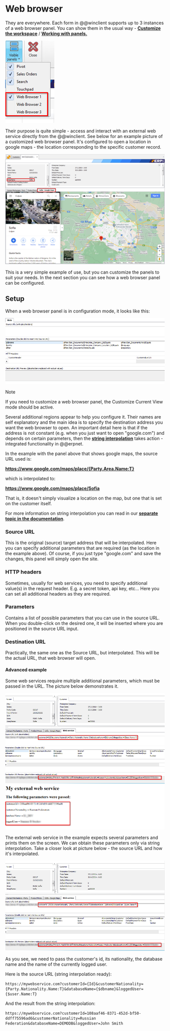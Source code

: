 # Web browser

They are everywhere. Each form in @@winclient supports up to 3 instances of a web browser panel. You can show them in the usual way - **[Customize the workspace](https://docs.erp.net/winclient/introduction/workspace-customization/index.html?q=Customize%20the%20workspace)** / **[Working with panels.](https://docs.erp.net/winclient/introduction/workspace-customization/working-with-panels.html?q=Working%20with%20panels)**

![Layout-form-visible-panels](pictures/web-browser-visible-panels-popup.png)


Their purpose is quite simple - access and interact with an external web service directly from the @@winclient. See below for an example picture of a customized web browser panel. It's configured to open a location in google maps - the location corresponding to the specific customer record.


![Web-browser-google-maps](pictures/web-browser-google-maps.png)

This is a very simple example of use, but you can customize the panels to suit your needs. In the next section you can see how a web browser panel can be configured.


## Setup

When a web browser panel is in configuration mode, it looks like this:

![Web-browser-full](pictures/web-browser-config-empty.png)

> [!NOTE]
> If you need to customize a web browser panel, the Customize Current View mode should be active.

Several additional regions appear to help you configure it. Their names are self explanatory and the main idea is to specify the destination address you want the web browser to open.
An important detail here is that if the address is not constant (e.g. when you just want to open "google.com") and depends on certain parameters, then the **[string interpolation](https://docs.erp.net/tech/advanced/string-interpolation/index.html)** takes action - integrated functionality in @@erpnet.

In the example with the panel above that shows google maps, the source URL used is:

**https://www.google.com/maps/place/{Party.Area.Name:T}**

which is interpolated to:

**https://www.google.com/maps/place/Sofia**

That is, it doesn't simply visualize a location on the map, but one that is set on the customer itself.

For more information on string interpolation you can read in our **[separate topic in the documentation](https://docs.erp.net/tech/advanced/string-interpolation/index.html)**.

### Source URL

This is the original (source) target address that will be interpolated. Here you can specify additional parameters that are required (as the location in the example above). Of course, if you just type "google.com" and save the changes, this panel will simply open the site.

### HTTP headers

Sometimes, usually for web services, you need to specify additional value(s) in the request header. E.g. a secret token, api key, etc... Here you can set all additional headers as they are required.

### Parameters

Contains a list of possible parameters that you can use in the source URL. When you double-click on the desired one, it will be inserted where you are positioned in the source URL input.

### Destination URL

Practically, the same one as the Source URL, but interpolated. This will be the actual URL, that web browser will open.


#### Advanced example

Some web services require multiple additional parameters, which must be passed in the URL. The picture below demonstrates it.

![Web-browser-advanced-example-full](pictures/web-browser-full.png)

The external web service in the example expects several parameters and prints them on the screen. We can obtain these parameters only via string interpolation. Take a closer look at picture below - the source URL and how it's interpolated.

![Web-browser-full](pictures/web-browser-config.png)

As you see, we need to pass the customer's id, its nationality, the database name and the name of the currently logged user.

Here is the source URL (string interpolation ready):

```
https://mywebservice.com?customerId={Id}&customerNationality={Party.Nationality.Name:T}&databaseName={$dbname}&loggedUser={$user.Name:T}
```

And the result from the string interpolation:
```
https://mywebservice.com?customerId=108aaf46-8371-452d-bf50-ddff75596ad6&customerNationality=Russian Federation&databaseName=DEMODB&loggedUser=John Smith
```
